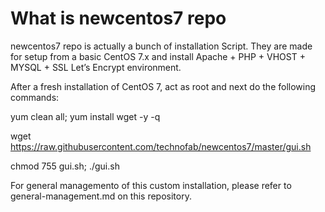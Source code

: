 # What is newcentos7 repo

newcentos7 repo is actually a bunch of installation Script.
They are made for setup from a basic CentOS 7.x and install Apache + PHP + VHOST + MYSQL + SSL Let’s Encrypt environment.

After a fresh installation of CentOS 7, act as root and next do the following commands:

yum clean all; yum install wget -y -q

wget https://raw.githubusercontent.com/technofab/newcentos7/master/gui.sh 

chmod 755 gui.sh; ./gui.sh

For general managemento of this custom installation, please refer to general-management.md on this repository.
